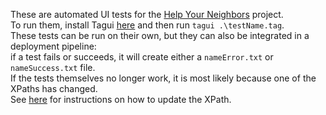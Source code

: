 These are automated UI tests for the [Help Your Neighbors](https://hackmd.io/Tm7phLAWQCyaRnKq62eILw?view) project.  
To run them, install Tagui [here](https://tagui.readthedocs.io/en/latest/setup.html) and then run `tagui .\testName.tag`.  
These tests can be run on their own, but they can also be integrated in a deployment pipeline:  
if a test fails or succeeds, it will create either a `nameError.txt` or `nameSuccess.txt` file.  
If the tests themselves no longer work, it is most likely because one of the XPaths has changed.  
See [here](https://tagui.readthedocs.io/en/latest/faq.html?highlight=xpath#how-do-i-find-the-xpath-of-a-web-element) for instructions on how to update the XPath.  
